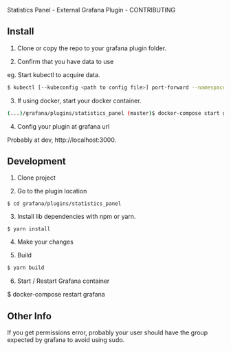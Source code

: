 Statistics Panel - External Grafana Plugin - CONTRIBUTING

## Install

1. Clone or copy the repo to your grafana plugin folder.

2. Confirm that you have data to use

eg. Start kubectl to acquire data.
```sh
$ kubectl [--kubeconfig <path to config file>] port-forward --namespace prod crate-0 4200:4200
```

3. If using docker, start your docker container.
```sh
(...)/grafana/plugins/statistics_panel (master)$ docker-compose start grafana
```

4. Config your plugin at grafana url

Probably at dev, http://localhost:3000.

## Development

1. Clone project

2. Go to the plugin location
```
$ cd grafana/plugins/statistics_panel
```

3. Install lib dependencies with npm or yarn.
```
$ yarn install
```

4. Make your changes

5. Build
```sh
$ yarn build
```

6. Start / Restart Grafana container

$ docker-compose restart grafana


## Other Info

If you get permissions error, probably your user should have the group expected by grafana to avoid using sudo.
